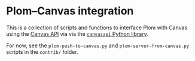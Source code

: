 # Plom–Canvas integration
This is a collection of scripts and functions to interface Plom with
Canvas using the [Canvas API](https://canvas.instructure.com/doc/api) via
via the [`canvasapi` Python library](https://github.com/ucfopen/canvasapi).

For now, see the `plom-push-to-canvas.py` and `plom-server-from-canvas.py`
scripts in the `contrib/` folder.
